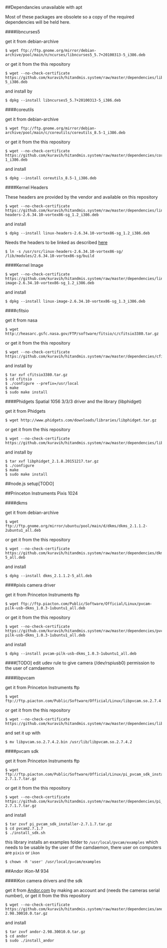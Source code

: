 ##Dependancies unavailable with apt

Most of these packages are obsolete so a copy of the required dependencies will be held here.



####libncurses5

get it from debian-archive

	$ wget ftp://ftp.gnome.org/mirror/debian-archive/pool/main/n/ncurses/libncurses5_5.7+20100313-5_i386.deb

or get it from the this repository

	$ wget --no-check-certificate https://github.com/kuravih/hitandmis.system/raw/master/dependencies/libncurses5_5.7%2B20100313-5_i386.deb

and install by

	$ dpkg --install libncurses5_5.7+20100313-5_i386.deb



####coreutils

get it from debian-archive

	$ wget ftp://ftp.gnome.org/mirror/debian-archive/pool/main/c/coreutils/coreutils_8.5-1_i386.deb

or get it from the this repository

	$ wget --no-check-certificate https://github.com/kuravih/hitandmis.system/raw/master/dependencies/coreutils_8.5-1_i386.deb

and install

	$ dpkg --install coreutils_8.5-1_i386.deb



####Kernel Headers

These headers are provided by the vendor and available on this repository

	$ wget --no-check-certificate https://github.com/kuravih/hitandmis.system/raw/master/dependencies/linux-headers-2.6.34.10-vortex86-sg_1.2_i386.deb

and install

	$ dpkg --install linux-headers-2.6.34.10-vortex86-sg_1.2_i386.deb

Needs the headers to be linked as described [here](http://askubuntu.com/questions/260176/lib-modules-2-6-38-8-generic-build-no-such-file-or-directory)

	$ ln -s /usr/src/linux-headers-2.6.34.10-vortex86-sg/ /lib/modules/2.6.34.10-vortex86-sg/build



####Kernel Image

	$ wget --no-check-certificate https://github.com/kuravih/hitandmis.system/raw/master/dependencies/linux-image-2.6.34.10-vortex86-sg_1.2_i386.deb

and install

	$ dpkg --install linux-image-2.6.34.10-vortex86-sg_1.3_i386.deb



####cfitsio

get it from nasa

	$ wget http://heasarc.gsfc.nasa.gov/FTP/software/fitsio/c/cfitsio3380.tar.gz

or get it from the this repository

	$ wget --no-check-certificate https://github.com/kuravih/hitandmis.system/raw/master/dependencies/cfitsio3380.tar.gz

and install by

	$ tar xvf cfitsio3380.tar.gz
	$ cd cfitsio
	$ ./configure --prefix=/usr/local
	$ make
	$ sudo make install



####Phidgets Spatial 1056 3/3/3 driver and the library (libphidget)

get it from Phidgets

	$ wget http://www.phidgets.com/downloads/libraries/libphidget.tar.gz

or get it from the this repository

	$ wget --no-check-certificate https://github.com/kuravih/hitandmis.system/raw/master/dependencies/libphidget_2.1.8.20151217.tar.gz

and install by

	$ tar xvf libphidget_2.1.8.20151217.tar.gz
	$ ./configure
	$ make
	$ sudo make install



##node.js setup[TODO]



##Princeton Instruments Pixis 1024

####dkms

get it from debian-archive

	$ wget ftp://ftp.gnome.org/mirror/ubuntu/pool/main/d/dkms/dkms_2.1.1.2-2ubuntu1_all.deb

or get it from the this repository

	$ wget --no-check-certificate https://github.com/kuravih/hitandmis.system/raw/master/dependencies/dkms_2.1.1.2-5_all.deb

and install

	$ dpkg --install dkms_2.1.1.2-5_all.deb



####pixis camera driver

get it from Princeton Instruments ftp

	$ wget ftp://ftp.piacton.com/Public/Software/Official/Linux/pvcam-pilk-usb-dkms_1.0.3-1ubuntu1_all.deb

or get it from the this repository

	$ wget --no-check-certificate https://github.com/kuravih/hitandmis.system/raw/master/dependencies/pvcam-pilk-usb-dkms_1.0.3-1ubuntu1_all.deb

and install

	$ dpkg --install pvcam-pilk-usb-dkms_1.0.3-1ubuntu1_all.deb



####[TODO] edit udev rule to give camera (/dev/rspiusb0) permission to the user of camdaemon



####libpvcam

get it from Princeton Instruments ftp

	$ wget ftp://ftp.piacton.com/Public/Software/Official/Linux/libpvcam.so.2.7.4.2.bin

or get it from the this repository

	$ wget --no-check-certificate https://github.com/kuravih/hitandmis.system/raw/master/dependencies/libpvcam.so.2.7.4.2.bin

and set it up with

	$ mv libpvcam.so.2.7.4.2.bin /usr/lib/libpvcam.so.2.7.4.2



####pvcam sdk

get it from Princeton Instruments ftp

	$ wget ftp://ftp.piacton.com/Public/Software/Official/Linux/pi_pvcam_sdk_installer-2.7.1.7.tar.gz

or get it from the this repository

	$ wget --no-check-certificate https://github.com/kuravih/hitandmis.system/raw/master/dependencies/pi_pvcam_sdk_installer-2.7.1.7.tar.gz

and install

	$ tar zxvf pi_pvcam_sdk_installer-2.7.1.7.tar.gz
	$ cd pvcam2.7.1.7
	$ ./install_sdk.sh

this library installs an examples folder to `/usr/local/pvcam/examples` which needs to be usable by the user of the camdaemon, there user on computers are `pixis` or `ikon`

	$ chown -R 'user' /usr/local/pvcam/examples



##Andor iKon-M 934

####iKon camera drivers and the sdk

get it from [Andor.com](http://my.andor.com/user/) by making an account and (needs the cameras serial number), or get it from the this repository

	$ wget --no-check-certificate  https://github.com/kuravih/hitandmis.system/raw/master/dependencies/andor-2.98.30010.0.tar.gz

and install

	$ tar zxvf andor-2.98.30010.0.tar.gz
	$ cd andor
	$ sudo ./install_andor
